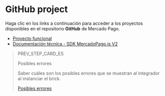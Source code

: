# GitHub project

Haga clic en los links a continuación para acceder a los proyectos disponibles en el repositorio **GitHub** de Mercado Pago.

* [Proyecto funcional](https://github.com/mercadopago/card-payment-bricks-sample)
* [Documentación técnica - SDK MercadoPago.js V2](https://github.com/mercadopago/sdk-js)

> PREV_STEP_CARD_ES
>
> Posibles errores
>
> Saber cuáles son los posibles errores que se muestran al integrador al instanciar el brick.
>
> [Posibles errores](/developers/es/docs/checkout-bricks/additional-content/possible-errors)